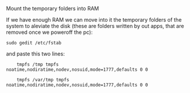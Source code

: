 Mount the temporary folders into RAM

If we have enough RAM we can move into it the temporary folders of the system to aleviate the disk (these are folders written by out apps, that are removed once we poweroff the pc):
    
```
sudo gedit /etc/fstab
```

and paste this two lines:
```
    tmpfs /tmp tmpfs noatime,nodiratime,nodev,nosuid,mode=1777,defaults 0 0

    tmpfs /var/tmp tmpfs noatime,nodiratime,nodev,nosuid,mode=1777,defaults 0 0
```
